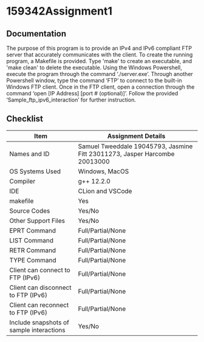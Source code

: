 # 159342Assignment1 
## Documentation
The purpose of this program is to provide an IPv4 and IPv6 compliant FTP server that accurately communicates with the client.
To create the running program, a Makefile is provided. Type 'make' to create an executable, and 'make clean' to delete the executable. 
Using the Windows Powershell, execute the program through the command ‘./server.exe’. Through another Powershell window, type the command ‘FTP’ to connect to the built-in Windows FTP client. Once in the FTP client, open a connection through the command ‘open [IP Address] [port # (optional)]’. 
Follow the provided ‘Sample_ftp_ipv6_interaction’ for further instruction.



## Checklist
|      Item                                |     Assignment Details |
| -----------------------------------------|  -----------------  |
| Names and ID                             | Samuel Tweeddale 19045793, Jasmine Fitt 23011273, Jasper Harcombe 20013000 | 
| OS Systems Used                          | Windows, MacOS | 
| Compiler                                 | g++ 12.2.0 | 
| IDE                                      | CLion and VSCode |
| makefile                                 | Yes |
| Source Codes                             | Yes/No |
| Other Support Files                      | Yes/No |
| EPRT Command                             | Full/Partial/None |
| LIST Command                             | Full/Partial/None | 
| RETR Command                             | Full/Partial/None | 
| TYPE Command                             | Full/Partial/None | 
| Client can connect to FTP (IPv6)         | Full/Partial/None | 
| Client can disconnect to FTP (IPv6)      | Full/Partial/None | 
| Client can reconnect to FTP (IPv6)       | Full/Partial/None | 
| Include snapshots of sample interactions | Yes/No |

